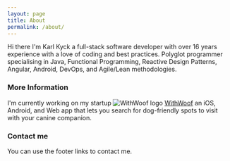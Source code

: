 ```yaml
---
layout: page
title: About
permalink: /about/
---
```


Hi there I'm Karl Kyck a full-stack software developer with over 16 years experience with a love of coding and best practices. 
Polyglot programmer specialising in Java, Functional Programming, Reactive Design Patterns, Angular, Android, DevOps, and Agile/Lean methodologies.

### More Information

[WithWoofLogo]: https://www.withwoof.com/assets/images/logomark_32x32.png "WithWoof logo"

I'm currently working on my startup ![][WithWoofLogo] [WithWoof](https://www.withwoof.com) an iOS, Android, and Web app that lets you search for dog-friendly spots to visit with your canine companion.

### Contact me

You can use the footer links to contact me.